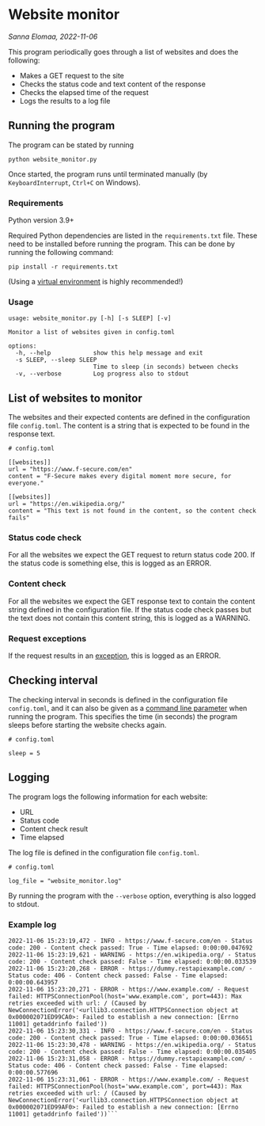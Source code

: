 # Website monitor

_Sanna Elomaa, 2022-11-06_

This program periodically goes through a list of websites and does the following:
- Makes a GET request to the site
- Checks the status code and text content of the response
- Checks the elapsed time of the request
- Logs the results to a log file


## Running the program

The program can be stated by running
```
python website_monitor.py
```

Once started, the program runs until terminated manually (by `KeyboardInterrupt`, `Ctrl+C` on Windows).

### Requirements

Python version 3.9+

Required Python dependencies are listed in the `requirements.txt` file. These need to be installed before running the
program. This can be done by running the following command:

```
pip install -r requirements.txt
```

(Using a [virtual environment](https://docs.python.org/3/library/venv.html) is highly recommended!)

### Usage

```
usage: website_monitor.py [-h] [-s SLEEP] [-v]

Monitor a list of websites given in config.toml

options:
  -h, --help            show this help message and exit
  -s SLEEP, --sleep SLEEP
                        Time to sleep (in seconds) between checks
  -v, --verbose         Log progress also to stdout
```


## List of websites to monitor

The websites and their expected contents are defined in the configuration file `config.toml`.
The content is a string that is expected to be found in the response text.

```
# config.toml

[[websites]]
url = "https://www.f-secure.com/en"
content = "F-Secure makes every digital moment more secure, for everyone."

[[websites]]
url = "https://en.wikipedia.org/"
content = "This text is not found in the content, so the content check fails"
```

### Status code check

For all the websites we expect the GET request to return status code 200. If the status code is something else, this is
logged as an ERROR.

### Content check

For all the websites we expect the GET response text to contain the content string defined in the configuration file. If
the status code check passes but the text does not contain this content string, this is logged as a WARNING.

### Request exceptions

If the request results in an [exception](https://requests.readthedocs.io/en/latest/_modules/requests/exceptions/), this
is logged as an ERROR.


## Checking interval

The checking interval in seconds is defined in the configuration file `config.toml`, and it can also be given as a
[command line parameter](#Usage) when running the program. This specifies the time (in seconds) the program sleeps
before starting the website checks again.

```
# config.toml

sleep = 5
```


## Logging

The program logs the following information for each website:
- URL
- Status code
- Content check result
- Time elapsed

The log file is defined in the configuration file `config.toml`.

```
# config.toml

log_file = "website_monitor.log"
```

By running the program with the `--verbose` option, everything is also logged to stdout.

### Example log

```
2022-11-06 15:23:19,472 - INFO - https://www.f-secure.com/en - Status code: 200 - Content check passed: True - Time elapsed: 0:00:00.047692
2022-11-06 15:23:19,621 - WARNING - https://en.wikipedia.org/ - Status code: 200 - Content check passed: False - Time elapsed: 0:00:00.033539
2022-11-06 15:23:20,268 - ERROR - https://dummy.restapiexample.com/ - Status code: 406 - Content check passed: False - Time elapsed: 0:00:00.643957
2022-11-06 15:23:20,271 - ERROR - https://www.example.com/ - Request failed: HTTPSConnectionPool(host='www.example.com', port=443): Max retries exceeded with url: / (Caused by NewConnectionError('<urllib3.connection.HTTPSConnection object at 0x000002071ED99CA0>: Failed to establish a new connection: [Errno 11001] getaddrinfo failed'))
2022-11-06 15:23:30,331 - INFO - https://www.f-secure.com/en - Status code: 200 - Content check passed: True - Time elapsed: 0:00:00.036651
2022-11-06 15:23:30,478 - WARNING - https://en.wikipedia.org/ - Status code: 200 - Content check passed: False - Time elapsed: 0:00:00.035405
2022-11-06 15:23:31,058 - ERROR - https://dummy.restapiexample.com/ - Status code: 406 - Content check passed: False - Time elapsed: 0:00:00.577696
2022-11-06 15:23:31,061 - ERROR - https://www.example.com/ - Request failed: HTTPSConnectionPool(host='www.example.com', port=443): Max retries exceeded with url: / (Caused by NewConnectionError('<urllib3.connection.HTTPSConnection object at 0x000002071ED99AF0>: Failed to establish a new connection: [Errno 11001] getaddrinfo failed'))```
